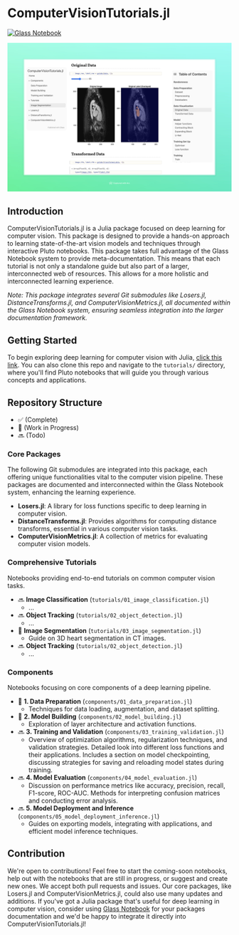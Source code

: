 # ComputerVisionTutorials.jl
[![Glass Notebook](https://img.shields.io/badge/Docs-Glass%20Notebook-aquamarine.svg)](https://glassnotebook.io/r/zQzph_NEw8WtbYAquAQG3/index.jl)

![ComputerVisionTutorials.jl Screenshot](/assets/image-seg-green.jpeg)

## Introduction
ComputerVisionTutorials.jl is a Julia package focused on deep learning for computer vision. This package is designed to provide a hands-on approach to learning state-of-the-art vision models and techniques through interactive Pluto notebooks. This package takes full advantage of the Glass Notebook system to provide meta-documentation. This means that each tutorial is not only a standalone guide but also part of a larger, interconnected web of resources. This allows for a more holistic and interconnected learning experience.

*Note: This package integrates several Git submodules like Losers.jl, DistanceTransforms.jl, and ComputerVisionMetrics.jl, all documented within the Glass Notebook system, ensuring seamless integration into the larger documentation framework.*

## Getting Started
To begin exploring deep learning for computer vision with Julia, [click this link](https://glassnotebook.io/r/zQzph_NEw8WtbYAquAQG3/index.jl). You can also clone this repo and navigate to the `tutorials/` directory, where you'll find Pluto notebooks that will guide you through various concepts and applications.

## Repository Structure
- ✅ (Complete)
- 🚧 (Work in Progress)
- 🔜 (Todo)

### Core Packages
The following Git submodules are integrated into this package, each offering unique functionalities vital to the computer vision pipeline. These packages are documented and interconnected within the Glass Notebook system, enhancing the learning experience.

- **Losers.jl**: A library for loss functions specific to deep learning in computer vision.
- **DistanceTransforms.jl**: Provides algorithms for computing distance transforms, essential in various computer vision tasks.
- **ComputerVisionMetrics.jl**: A collection of metrics for evaluating computer vision models.

### Comprehensive Tutorials
Notebooks providing end-to-end tutorials on common computer vision tasks.

- 🔜 **Image Classification** (`tutorials/01_image_classification.jl`)
  - ...
- 🔜 **Object Tracking** (`tutorials/02_object_detection.jl`)
  - ...
- 🚧 **Image Segmentation** (`tutorials/03_image_segmentation.jl`)
  - Guide on 3D heart segmentation in CT images.
- 🔜 **Object Tracking** (`tutorials/02_object_detection.jl`)
  - ...

### Components
Notebooks focusing on core components of a deep learning pipeline.

- 🚧 **1. Data Preparation** (`components/01_data_preparation.jl`)
  - Techniques for data loading, augmentation, and dataset splitting.
- 🚧 **2. Model Building** (`components/02_model_building.jl`)
  - Exploration of layer architecture and activation functions.
- 🔜 **3. Training and Validation** (`components/03_training_validation.jl`)
  - Overview of optimization algorithms, regularization techniques, and validation strategies. Detailed look into different loss functions and their applications. Includes a section on model checkpointing, discussing strategies for saving and reloading model states during training.
- 🔜 **4. Model Evaluation** (`components/04_model_evaluation.jl`)
  - Discussion on performance metrics like accuracy, precision, recall, F1-score, ROC-AUC. Methods for interpreting confusion matrices and conducting error analysis.
- 🔜 **5. Model Deployment and Inference** (`components/05_model_deployment_inference.jl`)
  - Guides on exporting models, integrating with applications, and efficient model inference techniques.

## Contribution
We're open to contributions! Feel free to start the coming-soon notebooks, help out with the notebooks that are still in progress, or suggest and create new ones. We accept both pull requests and issues. Our core packages, like Losers.jl and ComputerVisionMetrics.jl, could also use many updates and additions. If you've got a Julia package that's useful for deep learning in computer vision, consider using [Glass Notebook](https://glassnotebook.io/) for your packages documentation and we'd be happy to integrate it directly into ComputerVisionTutorials.jl!
